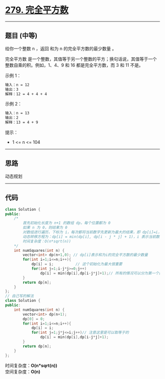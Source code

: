 # [279. 完全平方数](https://leetcode.cn/problems/perfect-squares/description/)

---

## 题目 (中等)

给你一个整数 n ，返回 和为 n 的完全平方数的最少数量 。  

完全平方数 是一个整数，其值等于另一个整数的平方；换句话说，其值等于一个整数自乘的积。例如，1、4、9 和 16 都是完全平方数，而 3 和 11 不是。  

示例 1：  

```markdown
输入：n = 12
输出：3 
解释：12 = 4 + 4 + 4
```

示例 2：  

```markdown
输入：n = 13
输出：2
解释：13 = 4 + 9
```

提示：  

- 1 <= n <= 104

---

## 思路

动态规划

---

## 代码

```C++
class Solution {
public:
    /*
        首先初始化长度为 n+1 的数组 dp，每个位置都为 0
        如果 n 为 0，则结果为 0
        对数组进行遍历，下标为 i，每次都将当前数字先更新为最大的结果，即 dp[i]=i，比如 i=4，最坏结果为 4=1+1+1+1 即为 4 个数字
        动态转移方程为：dp[i] = min(dp[i], dp[i - j * j] + 1)，i 表示当前数字，j*j 表示平方数
        时间复杂度：O(n*sqrt(n))
    */
    int numSquares(int n) {
        vector<int> dp(n+1,0); // dp[i]表示和为i的完全平方数的最少数量
        for(int i=1;i<=n;i++){
            dp[i] = i;          // 这个初始化为最大很重要
            for(int j=1;i-j*j>=0;j++)
                dp[i] = min(dp[i],dp[i-j*j]+1);// 所有的情况可以分为第一个数选1，选2，选3，...，选k（最大可选），总的k种情况，k种情况中个数最少的就是答案。
        }
        return dp[n];
    }
};
// 自己写的解法
class Solution {
public:
    int numSquares(int n) {
        vector<int> dp(n+1);
        dp[0] = 0;
        for(int i=1;i<=n;i++){
            dp[i] = i;
            for(int j=1;j*j<=i;j++)// 注意这里是可以取等于的
                dp[i] = min(dp[i],dp[i-j*j]+1);
        }
        return dp[n];
    }
};
```

时间复杂度：**O(n*sqrt(n))**  
空间复杂度：**O(n)**
